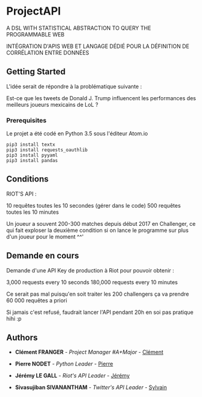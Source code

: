 # ProjectAPI

A DSL WITH STATISTICAL ABSTRACTION TO QUERY THE PROGRAMMABLE WEB

INTÉGRATION D'APIS WEB ET LANGAGE DÉDIÉ POUR LA DÉFINITION DE CORRÉLATION ENTRE DONNÉES

## Getting Started

L'idée serait de répondre à la problématique suivante :

Est-ce que les tweets de Donald J. Trump influencent les performances des meilleurs joueurs mexicains de LoL ?

### Prerequisites

Le projet a été codé en Python 3.5 sous l'éditeur Atom.io

```
pip3 install textx
pip3 install requests_oauthlib
pip3 install pyyaml
pip3 install pandas
```

## Conditions

RIOT'S API :

10 requêtes toutes les 10 secondes (gérer dans le code)
500 requêtes toutes les 10 minutes

Un joueur a souvent 200-300 matches depuis début 2017 en Challenger, ce qui fait exploser la deuxième condition si on lance le programme sur plus d'un joueur pour le moment ^^'

## Demande en cours

Demande d'une API Key de production à Riot pour pouvoir obtenir :

3,000 requests every 10 seconds
180,000 requests every 10 minutes

Ce serait pas mal puisqu'en soit traiter les 200 challengers ça va prendre 60 000 requêtes a priori

Si jamais c'est refusé, faudrait lancer l'API pendant 20h en soi pas pratique hihi :p

## Authors

* **Clément FRANGER** - *Project Manager #A+Major* - [Clément](https://github.com/minifranger)

* **Pierre NODET** - *Python Leader* - [Pierre](https://github.com/PierreNodet)

* **Jérémy LE GALL** - *Riot's API Leader* - [Jérémy](https://github.com/JeremyLG)

* **Sivasujiban SIVANANTHAM** - *Twitter's API Leader* - [Sylvain](https://github.com/Triples77)
